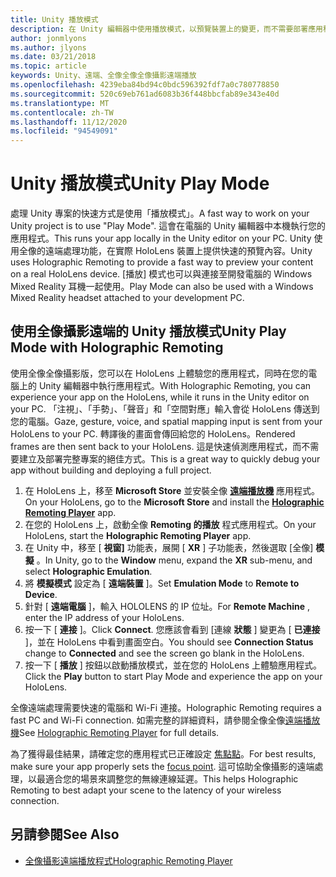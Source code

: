 ```yaml
---
title: Unity 播放模式
description: 在 Unity 編輯器中使用播放模式，以預覽裝置上的變更，而不需要部署應用程式。
author: jonmlyons
ms.author: jlyons
ms.date: 03/21/2018
ms.topic: article
keywords: Unity、遠端、全像全像全像攝影遠端播放
ms.openlocfilehash: 4239eba84bd94c0bdc596392fdf7a0c780778850
ms.sourcegitcommit: 520c69eb761ad6083b36f448bbcfab89e343e40d
ms.translationtype: MT
ms.contentlocale: zh-TW
ms.lasthandoff: 11/12/2020
ms.locfileid: "94549091"
---
```

# <a name="unity-play-mode"></a><span data-ttu-id="b2ca6-104">Unity 播放模式</span><span class="sxs-lookup"><span data-stu-id="b2ca6-104">Unity Play Mode</span></span>

<span data-ttu-id="b2ca6-105">處理 Unity 專案的快速方式是使用「播放模式」。</span><span class="sxs-lookup"><span data-stu-id="b2ca6-105">A fast way to work on your Unity project is to use "Play Mode".</span></span> <span data-ttu-id="b2ca6-106">這會在電腦的 Unity 編輯器中本機執行您的應用程式。</span><span class="sxs-lookup"><span data-stu-id="b2ca6-106">This runs your app locally in the Unity editor on your PC.</span></span> <span data-ttu-id="b2ca6-107">Unity 使用全像的遠端處理功能，在實際 HoloLens 裝置上提供快速的預覽內容。</span><span class="sxs-lookup"><span data-stu-id="b2ca6-107">Unity uses Holographic Remoting to provide a fast way to preview your content on a real HoloLens device.</span></span> <span data-ttu-id="b2ca6-108">[播放] 模式也可以與連接至開發電腦的 Windows Mixed Reality 耳機一起使用。</span><span class="sxs-lookup"><span data-stu-id="b2ca6-108">Play Mode can also be used with a Windows Mixed Reality headset attached to your development PC.</span></span>

## <a name="unity-play-mode-with-holographic-remoting"></a><span data-ttu-id="b2ca6-109">使用全像攝影遠端的 Unity 播放模式</span><span class="sxs-lookup"><span data-stu-id="b2ca6-109">Unity Play Mode with Holographic Remoting</span></span>

<span data-ttu-id="b2ca6-110">使用全像全像攝影版，您可以在 HoloLens 上體驗您的應用程式，同時在您的電腦上的 Unity 編輯器中執行應用程式。</span><span class="sxs-lookup"><span data-stu-id="b2ca6-110">With Holographic Remoting, you can experience your app on the HoloLens, while it runs in the Unity editor on your PC.</span></span> <span data-ttu-id="b2ca6-111">「注視」、「手勢」、「聲音」和「空間對應」輸入會從 HoloLens 傳送到您的電腦。</span><span class="sxs-lookup"><span data-stu-id="b2ca6-111">Gaze, gesture, voice, and spatial mapping input is sent from your HoloLens to your PC.</span></span> <span data-ttu-id="b2ca6-112">轉譯後的畫面會傳回給您的 HoloLens。</span><span class="sxs-lookup"><span data-stu-id="b2ca6-112">Rendered frames are then sent back to your HoloLens.</span></span> <span data-ttu-id="b2ca6-113">這是快速偵測應用程式，而不需要建立及部署完整專案的絕佳方式。</span><span class="sxs-lookup"><span data-stu-id="b2ca6-113">This is a great way to quickly debug your app without building and deploying a full project.</span></span>
1. <span data-ttu-id="b2ca6-114">在 HoloLens 上，移至 **Microsoft Store** 並安裝全像 **[遠端播放機](https://www.microsoft.com/store/p/holographic-remoting-player/9nblggh4sv40)** 應用程式。</span><span class="sxs-lookup"><span data-stu-id="b2ca6-114">On your HoloLens, go to the **Microsoft Store** and install the **[Holographic Remoting Player](https://www.microsoft.com/store/p/holographic-remoting-player/9nblggh4sv40)** app.</span></span>
2. <span data-ttu-id="b2ca6-115">在您的 HoloLens 上，啟動全像 **Remoting 的播放** 程式應用程式。</span><span class="sxs-lookup"><span data-stu-id="b2ca6-115">On your HoloLens, start the **Holographic Remoting Player** app.</span></span>
3. <span data-ttu-id="b2ca6-116">在 Unity 中，移至 [ **視窗]** 功能表，展開 [ **XR** ] 子功能表，然後選取 [全像] **模擬** 。</span><span class="sxs-lookup"><span data-stu-id="b2ca6-116">In Unity, go to the **Window** menu, expand the **XR** sub-menu, and select **Holographic Emulation**.</span></span>
4. <span data-ttu-id="b2ca6-117">將 **模擬模式** 設定為 [ **遠端裝置** ]。</span><span class="sxs-lookup"><span data-stu-id="b2ca6-117">Set **Emulation Mode** to **Remote to Device**.</span></span>
5. <span data-ttu-id="b2ca6-118">針對 [ **遠端電腦** ]，輸入 HOLOLENS 的 IP 位址。</span><span class="sxs-lookup"><span data-stu-id="b2ca6-118">For **Remote Machine** , enter the IP address of your HoloLens.</span></span>
6. <span data-ttu-id="b2ca6-119">按一下 [ **連接** ]。</span><span class="sxs-lookup"><span data-stu-id="b2ca6-119">Click **Connect**.</span></span> <span data-ttu-id="b2ca6-120">您應該會看到 [連線 **狀態** ] 變更為 [ **已連接** ]，並在 HoloLens 中看到畫面空白。</span><span class="sxs-lookup"><span data-stu-id="b2ca6-120">You should see **Connection Status** change to **Connected** and see the screen go blank in the HoloLens.</span></span>
7. <span data-ttu-id="b2ca6-121">按一下 [ **播放** ] 按鈕以啟動播放模式，並在您的 HoloLens 上體驗應用程式。</span><span class="sxs-lookup"><span data-stu-id="b2ca6-121">Click the **Play** button to start Play Mode and experience the app on your HoloLens.</span></span>

<span data-ttu-id="b2ca6-122">全像遠端處理需要快速的電腦和 Wi-Fi 連接。</span><span class="sxs-lookup"><span data-stu-id="b2ca6-122">Holographic Remoting requires a fast PC and Wi-Fi connection.</span></span> <span data-ttu-id="b2ca6-123">如需完整的詳細資料，請參閱全像全像[遠端播放機](../platform-capabilities-and-apis/holographic-remoting-player.md)</span><span class="sxs-lookup"><span data-stu-id="b2ca6-123">See [Holographic Remoting Player](../platform-capabilities-and-apis/holographic-remoting-player.md) for full details.</span></span>

<span data-ttu-id="b2ca6-124">為了獲得最佳結果，請確定您的應用程式已正確設定 [焦點點](focus-point-in-unity.md)。</span><span class="sxs-lookup"><span data-stu-id="b2ca6-124">For best results, make sure your app properly sets the [focus point](focus-point-in-unity.md).</span></span> <span data-ttu-id="b2ca6-125">這可協助全像攝影的遠端處理，以最適合您的場景來調整您的無線連線延遲。</span><span class="sxs-lookup"><span data-stu-id="b2ca6-125">This helps Holographic Remoting to best adapt your scene to the latency of your wireless connection.</span></span>

## <a name="see-also"></a><span data-ttu-id="b2ca6-126">另請參閱</span><span class="sxs-lookup"><span data-stu-id="b2ca6-126">See Also</span></span>
* [<span data-ttu-id="b2ca6-127">全像攝影遠端播放程式</span><span class="sxs-lookup"><span data-stu-id="b2ca6-127">Holographic Remoting Player</span></span>](../platform-capabilities-and-apis/holographic-remoting-player.md)
